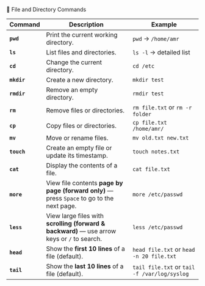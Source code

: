 📂 File and Directory Commands

| Command     | Description                                                                                 | Example                                      |
| ----------- | ------------------------------------------------------------------------------------------- | -------------------------------------------- |
| **`pwd`**   | Print the current working directory.                                                        | `pwd` → `/home/amr`                          |
| **`ls`**    | List files and directories.                                                                 | `ls -l` → detailed list                      |
| **`cd`**    | Change the current directory.                                                               | `cd /etc`                                    |
| **`mkdir`** | Create a new directory.                                                                     | `mkdir test`                                 |
| **`rmdir`** | Remove an empty directory.                                                                  | `rmdir test`                                 |
| **`rm`**    | Remove files or directories.                                                                | `rm file.txt` or `rm -r folder`              |
| **`cp`**    | Copy files or directories.                                                                  | `cp file.txt /home/amr/`                     |
| **`mv`**    | Move or rename files.                                                                       | `mv old.txt new.txt`                         |
| **`touch`** | Create an empty file or update its timestamp.                                               | `touch notes.txt`                            |
| **`cat`**   | Display the contents of a file.                                                             | `cat file.txt`                               |
| **`more`**  | View file contents **page by page (forward only)** — press `Space` to go to the next page.  | `more /etc/passwd`                           |
| **`less`**  | View large files with **scrolling (forward & backward)** — use arrow keys or `/` to search. | `less /etc/passwd`                           |
| **`head`**  | Show the **first 10 lines** of a file (default).                                            | `head file.txt` or `head -n 20 file.txt`     |
| **`tail`**  | Show the **last 10 lines** of a file (default).                                             | `tail file.txt` or `tail -f /var/log/syslog` |
